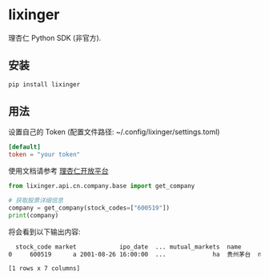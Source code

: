 # lixinger

理杏仁 Python SDK (非官方).

## 安装

```bash
pip install lixinger
```

## 用法

设置自己的 Token (配置文件路径: ~/.config/lixinger/settings.toml)

```toml
[default]
token = "your token"
```

使用文档请参考 [理杏仁开放平台](https://www.lixinger.com/open/api/doc)

```python
from lixinger.api.cn.company.base import get_company

# 获取股票详细信息
company = get_company(stock_codes=["600519"])
print(company)
```

将会看到以下输出内容:

```bash
  stock_code market            ipo_date  ... mutual_markets  name        fs_type
0     600519      a 2001-08-26 16:00:00  ...             ha  贵州茅台  non_financial

[1 rows x 7 columns]
```
